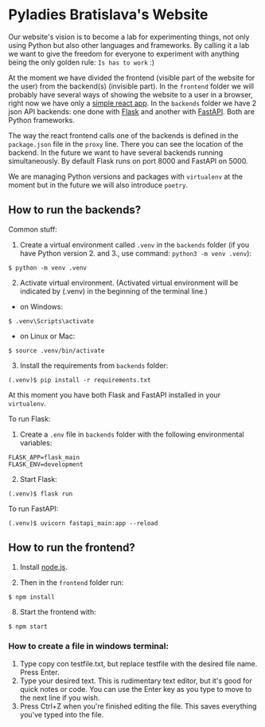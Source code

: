 # Pyladies Bratislava's Website

Our website's vision is to become a lab for experimenting things, not only using Python but also other languages and frameworks.
By calling it a lab we want to give the freedom for everyone to experiment with anything being the only
golden rule: `Is has to work` :)

At the moment we have divided the frontend (visible part of the website for the user) from the backend(s) (invisible part).
In the `frontend` folder we will probably have several ways of showing the website to a user in a browser, right now
we have only a [simple react app](frontend/react.md).
In the `backends` folder we have 2 json API backends: one done with [Flask](https://flask.palletsprojects.com/en/1.1.x/)
and another with [FastAPI](https://fastapi.tiangolo.com/). Both are Python frameworks.

The way the react frontend calls one of the backends is defined in the `package.json` file in the `proxy` line.
There you can see the location of the backend. In the future we want to have several backends running simultaneously.
By default Flask runs on port 8000 and FastAPI on 5000.

We are managing Python versions and packages with `virtualenv` at the moment but in the future we will also introduce `poetry`.

## How to run the backends?

Common stuff:

1. Create a virtual environment called `.venv` in the `backends` folder (if you have Python version 2. and 3., use command: `python3 -m venv .venv`):
~~~
$ python -m venv .venv
~~~
2. Activate virtual environment. (Activated virtual environment will be indicated by (.venv) in the beginning of the terminal line.)
 - on Windows:
~~~
$ .venv\Scripts\activate
~~~
 - on Linux or Mac:
~~~
$ source .venv/bin/activate
~~~
3. Install the requirements from `backends` folder:
~~~
(.venv)$ pip install -r requirements.txt
~~~
At this moment you have both Flask and FastAPI installed in your `virtualenv`.

To run Flask:
1. Create a `.env` file in `backends` folder with the following environmental variables:
~~~
FLASK_APP=flask_main
FLASK_ENV=development
~~~
2. Start Flask:
~~~
(.venv)$ flask run
~~~

To run FastAPI:
~~~
(.venv)$ uvicorn fastapi_main:app --reload
~~~ 

## How to run the frontend?

1. Install [node.js](https://nodejs.org/en/download/).

2. Then in the `frontend` folder run:
~~~
$ npm install
~~~

8. Start the frontend with:
~~~
$ npm start
~~~

### How to create a file in windows terminal:

1. Type copy con testfile.txt, but replace testfile with the desired file name. Press Enter.
2. Type your desired text. This is rudimentary text editor, but it's good for quick notes or code. You can use the Enter key as you type to move to the next line if you wish.
3. Press Ctrl+Z when you're finished editing the file. This saves everything you've typed into the file.
